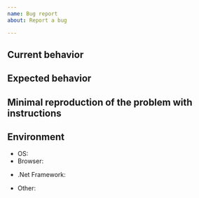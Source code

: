 ```yaml
---
name: Bug report
about: Report a bug

---
```

<!-- 
Before creating an issue or submitting a PR, please check that your issue is not already fixed in the latest stable version and that a similar issue or PR is not reported already (also check closed issues).
-->

<!--
Please help us process GitHub Issues faster by providing the following information.

Note: If you have a question about your entire application or use case, please post it on the Okta Developer Forum (https://devforum.okta.com) instead. For urgent issues contact support@okta.com. Issues in this repository are reserved for bug reports and feature requests.
-->

## Current behavior
<!-- Describe how the issue manifests. -->


## Expected behavior
<!-- Describe what the desired behavior would be. -->


## Minimal reproduction of the problem with instructions
<!--
For bug reports please provide the *STEPS TO REPRODUCE* and if possible a *MINIMAL DEMO* of the problem.
You could use one of our sample applications to build a reproduction demo: https://github.com/okta?q=samples-aspnet
-->


## Environment

- OS:
- Browser: 
<!-- if applicable, specify browser name and version -->
- .Net Framework: 
<!-- i.e., .Net Core 3.1 -->
- Other:
<!-- Provide any other relevant environment details if applicable. -->
